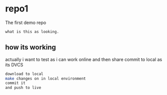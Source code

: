 # repo1
The first demo repo 

```sh
what is this as looking.
```
## how its working

actually i want to test as i can work online and then share commit to local as its DVCS

```sh
download to local
make changes on in local environment
commit it 
and push to live
```
